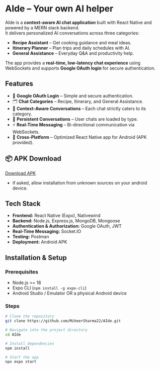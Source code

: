# AIde – Your own AI helper

AIde is a **context-aware AI chat application** built with React Native and powered by a MERN stack backend.  
It delivers personalized AI conversations across three categories:

- **Recipe Assistant** – Get cooking guidance and meal ideas.
- **Itinerary Planner** – Plan trips and daily schedules with AI.
- **General Assistance** – Everyday Q&A and productivity help.

The app provides a **real-time, low-latency chat experience** using WebSockets and supports **Google OAuth login** for secure authentication.

## Features

- 🔐 **Google OAuth Login** – Simple and secure authentication.
- 🗂️ **Chat Categories** – Recipe, Itinerary, and General Assistance.
- 📜 **Context-Aware Conversations** – Each chat strictly caters to its category.
- 💾 **Persistent Conversations** – User chats are loaded by type.
- ⚡ **Real-Time Messaging** – Bi-directional communication via WebSockets.
- 📱 **Cross-Platform** – Optimized React Native app for Android (APK provided).

<!-- ## 📸 Screenshots   -->

<!-- --- -->

## 📦 APK Download

[Download APK](https://github.com/MiheerSharma22/AIde/releases/download/v1.0.0/aide-v1.0.apk)

- if asked, allow installation from unknown sources on your android device.

## Tech Stack

- **Frontend:** React Native (Expo), Nativewind
- **Backend:** Node.js, Express.js, MongoDB, Mongoose
- **Authentication & Authorization:** Google OAuth, JWT
- **Real-Time Messaging:** Socket.IO
- **Testing:** Postman
- **Deployment:** Android APK

## Installation & Setup

### Prerequisites

- Node.js >= 18
- Expo CLI (`npm install -g expo-cli`)
- Android Studio / Emulator OR a physical Android device

### Steps

```bash
# Clone the repository
git clone https://github.com/MiheerSharma22/AIde.git

# Navigate into the project directory
cd AIde

# Install dependencies
npm install

# Start the app
npx expo start
```
